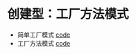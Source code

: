 # 创建型：工厂方法模式

- 简单工厂模式 [code](./simple_implement/SimpleFruitFactory.java)
- 工厂方法模式 [code](./FruitFactory.java)
